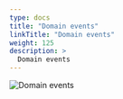 ```yaml
---
type: docs
title: "Domain events"
linkTitle: "Domain events"
weight: 125
description: >
  Domain events
---
```


![Domain events](/images/bootcamp-slides/microservices-bootcamp/Slide125.PNG)
